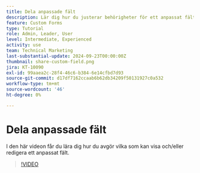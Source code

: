 ```yaml
---
title: Dela anpassade fält
description: Lär dig hur du justerar behörigheter för ett anpassat fält för att avgöra om användare kan hantera eller bara visa det anpassade fältet.
feature: Custom Forms
type: Tutorial
role: Admin, Leader, User
level: Intermediate, Experienced
activity: use
team: Technical Marketing
last-substantial-update: 2024-09-23T00:00:00Z
thumbnail: share-custom-field.png
jira: KT-10090
exl-id: 99aaea2c-28f4-46c6-b384-6e14cfbd7d93
source-git-commit: d17df7162ccaab6b62db34209f50131927c0a532
workflow-type: tm+mt
source-wordcount: '46'
ht-degree: 0%

---
```


# Dela anpassade fält


I den här videon får du lära dig hur du avgör vilka som kan visa och/eller redigera ett anpassat fält.

>[!VIDEO](https://video.tv.adobe.com/v/3446546/?quality=12&learn=on&enablevpops&captions=swe)

